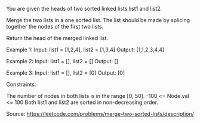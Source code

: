 You are given the heads of two sorted linked lists list1 and list2.

Merge the two lists in a one sorted list. The list should be made by splicing together the nodes of the first two lists.

Return the head of the merged linked list.

 

Example 1:
Input: list1 = [1,2,4], list2 = [1,3,4]
Output: [1,1,2,3,4,4]


Example 2:
Input: list1 = [], list2 = []
Output: []


Example 3:
Input: list1 = [], list2 = [0]
Output: [0]
 

Constraints:

The number of nodes in both lists is in the range [0, 50].
-100 <= Node.val <= 100
Both list1 and list2 are sorted in non-decreasing order.

Source: https://leetcode.com/problems/merge-two-sorted-lists/description/
